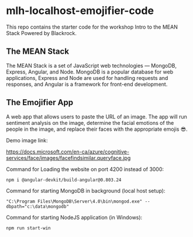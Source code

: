 # mlh-localhost-emojifier-code

This repo contains the starter code for the workshop Intro to the MEAN Stack Powered by Blackrock. 

## The MEAN Stack
The MEAN Stack is a set of JavaScript web technologies — MongoDB, Express, Angular, and Node. MongoDB is a popular database for web applications, Express and Node are used for handling requests and responses, and Angular is a framework for front-end development.

## The Emojifier App
A web app that allows users to paste the URL of an image. The app will run sentiment analysis on the image, determine the facial emotions of the people in the image, and replace their faces with the appropriate emojis 😎.

Demo image link:

https://docs.microsoft.com/en-ca/azure/cognitive-services/face/images/facefindsimilar.queryface.jpg

Command for Loading the website on port 4200 instead of 3000:

`npm i @angular-devkit/build-angular@0.803.24`

Command for starting MongoDB in background (local host setup):

`"C:\Program Files\MongoDB\Server\4.0\bin\mongod.exe" --dbpath="c:\data\mongodb"`

Command for starting NodeJS application (in Windows):

`npm run start-win`
